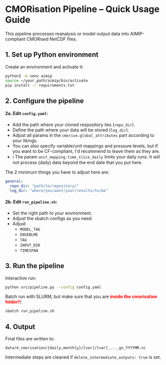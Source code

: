 # CMORisation Pipeline – Quick Usage Guide

This pipeline processes reanalysis or model output data into AIMIP-compliant CMORised NetCDF files.

## 1. Set up Python environment

Create an environment and activate it:

```bash
python3 -m venv aimip
source ~/your_path/aimip/bin/activate
pip install -r requirements.txt
```

## 2. Configure the pipeline

#### 2a. Edit `config.yaml`:

* Add the path where your cloned respository lies (`repo_dir`).
* Define the path where your data will be stored (```log_dir```). 
* Adjust all params in the `cmorise.global_attributes` part according to your likings.
* You can also specify variable/unit mappings and pressure levels, but if you want to be CF-compliant, I'd recommend to leave them as they are.
* ℹ️ The param `unit_mapping.time_slice_daily` limits your daily runs. It will not process (daily) data beyond the end date that you put here.

The 2 minimum things you have to adjust here are:

```yaml
general:
  repo_dir: "path/to/repository/"
  log_dir: "where/you/want/your/results/to/be"
```

#### 2b. Edit `run_pipeline.sh`:

* Set the right path to your environment.
* Adjust the sbatch configs as you need.
* Adjust
  * ```MODEL_TAG```
  * ```ENSEBLME```
  * ```TAG```
  * ```INPUT_DIR```
  * ```TIMESPAN```


## 3. Run the pipeline

Interactive run:

```bash
python src/pipeline.py --config config.yaml
```

Batch run with SLURM, but make sure that you are <span style="color:red; font-weight:bold;">inside the cmorisation folder!!</span>:

```bash
sbatch run_pipeline.sh
```

## 4. Output

Final files are written to:

```
data/4_cmorisation/{daily,monthly}/[var]/[var]_..._gn_YYYYMM.nc
```

Intermediate steps are cleaned if `delete_intermediate_outputs: true` is set.
